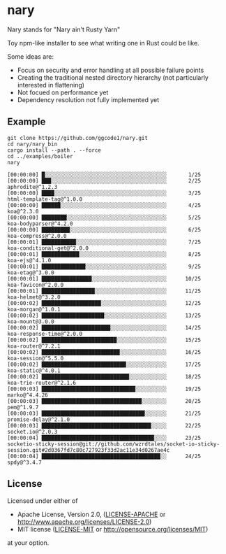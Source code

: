 # nary
Nary stands for "Nary ain't Rusty Yarn"

Toy npm-like installer to see what writing one in Rust could be like.

Some ideas are:
 * Focus on security and error handling at all possible failure points
 * Creating the traditional nested directory hierarchy (not particularly interested in flattening)
 * Not focued on performance yet
 * Dependency resolution not fully implemented yet

## Example

```
git clone https://github.com/ggcode1/nary.git
cd nary/nary_bin
cargo install --path . --force
cd ../examples/boiler
nary

[00:00:00] █░░░░░░░░░░░░░░░░░░░░░░░░░░░░░░░░░░░░░░░       1/25      
[00:00:00] ███░░░░░░░░░░░░░░░░░░░░░░░░░░░░░░░░░░░░░       2/25      aphrodite@^1.2.3
[00:00:00] ████░░░░░░░░░░░░░░░░░░░░░░░░░░░░░░░░░░░░       3/25      html-template-tag@^1.0.0
[00:00:00] ██████░░░░░░░░░░░░░░░░░░░░░░░░░░░░░░░░░░       4/25      koa@^2.3.0
[00:00:00] ████████░░░░░░░░░░░░░░░░░░░░░░░░░░░░░░░░       5/25      koa-bodyparser@^4.2.0
[00:00:00] █████████░░░░░░░░░░░░░░░░░░░░░░░░░░░░░░░       6/25      koa-compress@^2.0.0
[00:00:01] ███████████░░░░░░░░░░░░░░░░░░░░░░░░░░░░░       7/25      koa-conditional-get@^2.0.0
[00:00:01] ████████████░░░░░░░░░░░░░░░░░░░░░░░░░░░░       8/25      koa-ejs@^4.1.0
[00:00:01] ██████████████░░░░░░░░░░░░░░░░░░░░░░░░░░       9/25      koa-etag@^3.0.0
[00:00:01] ████████████████░░░░░░░░░░░░░░░░░░░░░░░░      10/25      koa-favicon@^2.0.0
[00:00:01] █████████████████░░░░░░░░░░░░░░░░░░░░░░░      11/25      koa-helmet@^3.2.0
[00:00:02] ███████████████████░░░░░░░░░░░░░░░░░░░░░      12/25      koa-morgan@^1.0.1
[00:00:02] ████████████████████░░░░░░░░░░░░░░░░░░░░      13/25      koa-mount@3.0.0
[00:00:02] ██████████████████████░░░░░░░░░░░░░░░░░░      14/25      koa-response-time@^2.0.0
[00:00:02] ████████████████████████░░░░░░░░░░░░░░░░      15/25      koa-router@^7.2.1
[00:00:02] █████████████████████████░░░░░░░░░░░░░░░      16/25      koa-session@^5.5.0
[00:00:02] ███████████████████████████░░░░░░░░░░░░░      17/25      koa-static@^4.0.1
[00:00:02] ████████████████████████████░░░░░░░░░░░░      18/25      koa-trie-router@^2.1.6
[00:00:03] ██████████████████████████████░░░░░░░░░░      19/25      marko@^4.4.26
[00:00:03] ████████████████████████████████░░░░░░░░      20/25      pem@^1.9.7
[00:00:03] █████████████████████████████████░░░░░░░      21/25      promise-delay@^2.1.0
[00:00:03] ███████████████████████████████████░░░░░      22/25      socket.io@^2.0.3
[00:00:04] ████████████████████████████████████░░░░      23/25      socketio-sticky-session@git://github.com/wzrdtales/socket-io-sticky-session.git#2d0367fd7c80c727923f33d2ac11e34d0267ae4c
[00:00:04] ██████████████████████████████████████░░      24/25      spdy@^3.4.7
```



## License

Licensed under either of

 * Apache License, Version 2.0, ([LICENSE-APACHE](LICENSE-APACHE) or http://www.apache.org/licenses/LICENSE-2.0)
 * MIT license ([LICENSE-MIT](LICENSE-MIT) or http://opensource.org/licenses/MIT)

at your option.

